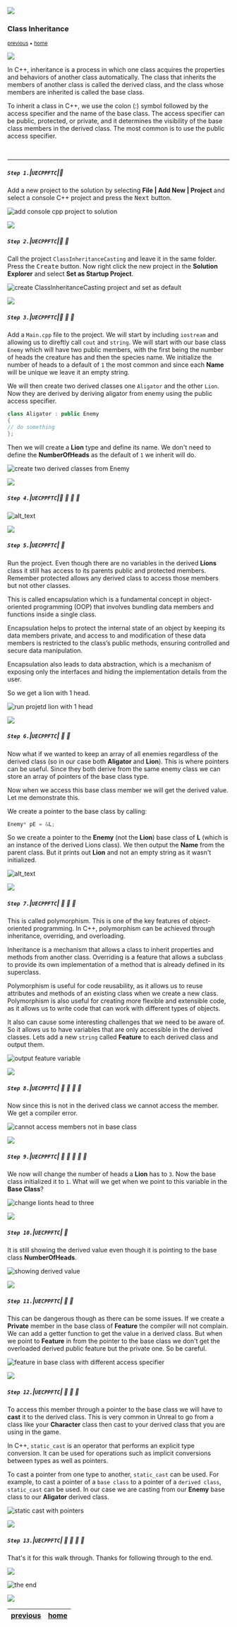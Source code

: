 ![](../images/line3.png)

### Class Inheritance

<sub>[previous](../classes-cpp-ii/README.md#user-content-classes-in-cpp-ii) • [home](../README.md#user-content-ue5-cpp-functions--templates--classes)</sub>

![](../images/line3.png)

In C++, inheritance is a process in which one class acquires the properties and behaviors of another class automatically. The class that inherits the members of another class is called the derived class, and the class whose members are inherited is called the base class.

To inherit a class in C++, we use the colon (:) symbol followed by the access specifier and the name of the base class. The access specifier can be public, protected, or private, and it determines the visibility of the base class members in the derived class. The most common is to use the public access specifier.

<br>

---

##### `Step 1.`\|`UECPPFTC`|:small_blue_diamond:

Add a new project to the solution by selecting **File | Add New | Project** and select a console C++ project and press the <kbd>Next</kbd> button.

![add console cpp project to solution](images/addProject.png)

![](../images/line2.png)

##### `Step 2.`\|`UECPPFTC`|:small_blue_diamond: :small_blue_diamond: 

Call the project `ClassInheritanceCasting` and leave it in the same folder. Press the <kbd>Create</kbd> button.  Now right click the new project in the **Solution Explorer** and select **Set as Startup Project**. 

![create ClassInheritanceCasting project and set as default](images/solutionExplorer.png)

![](../images/line2.png)

##### `Step 3.`\|`UECPPFTC`|:small_blue_diamond: :small_blue_diamond: :small_blue_diamond:

Add a `Main.cpp` file to the project.  We will start by including `iostream` and allowing us to direftly call `cout` and `string`. We will start with our base class `Enemy` which will have two public members, with the first being the number of heads the creature has and then the species name.  We initialize the number of heads to a default of `1` the most common and since each **Name** will be unique we leave it an empty string.

We will then create two derived classes one `Aligator` and the other `Lion`.  Now they are derived by deriving aligator from enemy using the public access specifier.
```cpp
class Aligator : public Enemy
{
// do something
};
```

Then we will create a **Lion** type and define its name.  We don't need to define the **NumberOfHeads** as the default of `1` we inherit will do.

![create two derived classes from Enemy](images/startingMain.png)

![](../images/line2.png)

##### `Step 4.`\|`UECPPFTC`|:small_blue_diamond: :small_blue_diamond: :small_blue_diamond: :small_blue_diamond:

![alt_text](images/.png)

![](../images/line2.png)

##### `Step 5.`\|`UECPPFTC`| :small_orange_diamond:

Run the project.  Even though there are no variables in the derived **Lions** class it still has access to its parents public and protected members.  Remember protected allows any derived class to access those members but not other classes.

This is called encapsulation which is a fundamental concept in object-oriented programming (OOP) that involves bundling data members and functions inside a single class. 

Encapsulation helps to protect the internal state of an object by keeping its data members private, and access to and modification of these data members is restricted to the class’s public methods, ensuring controlled and secure data manipulation. 

Encapsulation also leads to data abstraction, which is a mechanism of exposing only the interfaces and hiding the implementation details from the user.

So we get a lion with 1 head.


![run projetd lion with 1 head](images/InheritDerivedVars.png)

![](../images/line2.png)

##### `Step 6.`\|`UECPPFTC`| :small_orange_diamond: :small_blue_diamond:

Now what if we wanted to keep an array of all enemies regardless of the derived class (so in our case both **Aligator** and **Lion**). This is where pointers can be useful.  Since they both derive from the same enemy class we can store an array of pointers of the base class type.

Now when we access this base class member we will get the derived value.  Let me demonstrate this.

We create a pointer to the base class by calling:

```cpp
Enemy* pE = &L;
```

So we create a pointer to the **Enemy** (not the **Lion**) base class of **L** (which is an instance of the derived Lions class).  We then output the **Name** from the parent class.  But it prints out **Lion** and not an empty string as it wasn't initialized.

![alt_text](images/derivedPointer.png)

![](../images/line2.png)

##### `Step 7.`\|`UECPPFTC`| :small_orange_diamond: :small_blue_diamond: :small_blue_diamond:

This is called polymorphism.  This is one of the key features of object-oriented programming. In C++, polymorphism can be achieved through inheritance, overriding, and overloading.

Inheritance is a mechanism that allows a class to inherit properties and methods from another class. Overriding is a feature that allows a subclass to provide its own implementation of a method that is already defined in its superclass. 

Polymorphism is useful for code reusability, as it allows us to reuse attributes and methods of an existing class when we create a new class. Polymorphism is also useful for creating more flexible and extensible code, as it allows us to write code that can work with different types of objects.

It also can cause some interesting challenges that we need to be aware of. So it allows us to have variables that are only accessible in the derived classes.  Lets add a new `string` called **Feature** to each derived class and output them.

![output feature variable](images/derivedMembers.png)

![](../images/line2.png)

##### `Step 8.`\|`UECPPFTC`| :small_orange_diamond: :small_blue_diamond: :small_blue_diamond: :small_blue_diamond:

Now since this is not in the derived class we cannot access the member.  We get a compiler error.

![cannot access members not in base class](images/notInDerivedClass.png)

![](../images/line2.png)

##### `Step 9.`\|`UECPPFTC`| :small_orange_diamond: :small_blue_diamond: :small_blue_diamond: :small_blue_diamond: :small_blue_diamond:

We now will change the number of heads a **Lion** has to `3`.  Now the base class initialized it to `1`.  What will we get when we point to this variable in the **Base Class**?

![change lionts head to three](images/changeLionsHead.png)

![](../images/line2.png)

##### `Step 10.`\|`UECPPFTC`| :large_blue_diamond:

It is still showing the derived value even though it is pointing to the base class **NumberOfHeads**.

![showing derived value](images/stillShowsDerivedValue.png)

![](../images/line2.png)

##### `Step 11.`\|`UECPPFTC`| :large_blue_diamond: :small_blue_diamond: 

This can be dangerous though as there can be some issues.  If we create a **Private** member in the base class of **Feature** the compiler will not complain.  We can add a getter function to get the value in a derived class.  But when we point to **Feature** in from the pointer to the base class we don't get the overloaded derived public feature but the private one.  So be careful.  

![feature in base class with different access specifier](images/dangerousBug.png)

![](../images/line2.png)

##### `Step 12.`\|`UECPPFTC`| :large_blue_diamond: :small_blue_diamond: :small_blue_diamond: 

To access this member through a pointer to the base class we will have to **cast** it to the derived class. This is very common in Unreal to go from a class like your **Character** class then cast to your derived class that you are using in the game.  

In C++, `static_cast` is an operator that performs an explicit type conversion. It can be used for operations such as implicit conversions between types as well as pointers.

To cast a pointer from one type to another, `static_cast` can be used. For example, to cast a pointer of a `base class` to a pointer of a `derived class`, `static_cast` can be used. In our case we are casting from our **Enemy** base class to our **Aligator** derived class.

![static cast with pointers](images/staticCastPointers.png)

![](../images/line2.png)

##### `Step 13.`\|`UECPPFTC`| :large_blue_diamond: :small_blue_diamond: :small_blue_diamond:  :small_blue_diamond: 

That's it for this walk through. Thanks for following through to the end.

![](../images/line.png)

![the end](images/banner.png)

![](../images/line.png)

| [previous](../classes-cpp-ii/README.md#user-content-classes-in-cpp-ii)| [home](../README.md#user-content-ue5-cpp-functions--templates--classes) |
|---|---|
